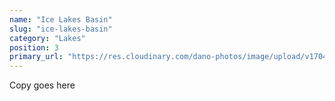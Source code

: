 ```yaml
---
name: "Ice Lakes Basin"
slug: "ice-lakes-basin"
category: "Lakes"
position: 3
primary_url: "https://res.cloudinary.com/dano-photos/image/upload/v1704651768/Nuptials/island-lake.jpg"
---
```


Copy goes here
